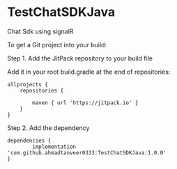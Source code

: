 # TestChatSDKJava
Chat Sdk using signalR

To get a Git project into your build:

Step 1. Add the JitPack repository to your build file


Add it in your root build.gradle at the end of repositories:

	allprojects {
		repositories {
			
			maven { url 'https://jitpack.io' }
		}
	}
Step 2. Add the dependency

	dependencies {
	        implementation 'com.github.ahmadtanveer0333:TestChatSDKJava:1.0.0'
	}
